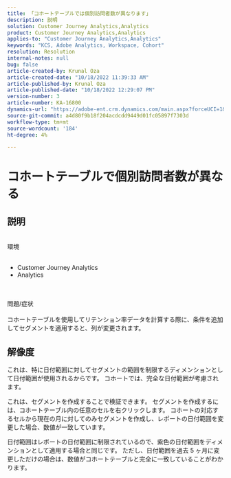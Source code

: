 ```yaml
---
title: 「コホートテーブルでは個別訪問者数が異なります」
description: 説明
solution: Customer Journey Analytics,Analytics
product: Customer Journey Analytics,Analytics
applies-to: "Customer Journey Analytics,Analytics"
keywords: "KCS, Adobe Analytics, Workspace, Cohort"
resolution: Resolution
internal-notes: null
bug: false
article-created-by: Krunal Oza
article-created-date: "10/18/2022 11:39:33 AM"
article-published-by: Krunal Oza
article-published-date: "10/18/2022 12:29:07 PM"
version-number: 3
article-number: KA-16800
dynamics-url: "https://adobe-ent.crm.dynamics.com/main.aspx?forceUCI=1&pagetype=entityrecord&etn=knowledgearticle&id=6af98783-d94e-ed11-bba2-00224808679b"
source-git-commit: a4d80f9b18f204acdcdd9449d01fc05897f7303d
workflow-type: tm+mt
source-wordcount: '184'
ht-degree: 4%

---
```


# コホートテーブルで個別訪問者数が異なる

## 説明

<br>環境<br><br>
- Customer Journey Analytics
- Analytics



<br><br>問題/症状<br><br>
コホートテーブルを使用してリテンション率データを計算する際に、条件を追加してセグメントを適用すると、列が変更されます。




## 解像度


これは、特に日付範囲に対してセグメントの範囲を制限するディメンションとして日付範囲が使用されるからです。 コホートでは、完全な日付範囲が考慮されます。

これは、セグメントを作成することで検証できます。 セグメントを作成するには、コホートテーブル内の任意のセルを右クリックします。 コホートの対応するセルから現在の月に対してのみセグメントを作成し、レポートの日付範囲を変更した場合、数値が一致しています。

日付範囲はレポートの日付範囲に制限されているので、紫色の日付範囲をディメンションとして適用する場合と同じです。 ただし、日付範囲を過去 5 ヶ月に変更しただけの場合は、数値がコホートテーブルと完全に一致していることがわかります。






